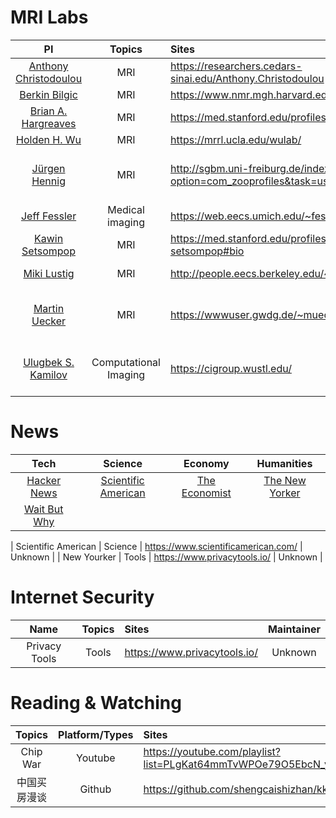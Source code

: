 # MRI Labs
| PI | Topics | Sites | Insititute |
| :---: | :---: | :--- | :---: |
| [Anthony Christodoulou](https://scholar.google.com/citations?user=9CUgWDIAAAAJ) | MRI | https://researchers.cedars-sinai.edu/Anthony.Christodoulou | UCLA |
| [Berkin Bilgic](https://scholar.google.com/citations?user=UiSXwdIAAAAJ) | MRI | https://www.nmr.mgh.harvard.edu/~berkin/index.html | MGH |
| [Brian A. Hargreaves](https://scholar.google.com/citations?user=aBxHVEQAAAAJ) | MRI | https://med.stanford.edu/profiles/brian-hargreaves#bio | Stanford University |
| [Holden H. Wu](https://scholar.google.com/citations?user=b6F4JO4AAAAJ) | MRI | https://mrrl.ucla.edu/wulab/ | UCLA |
| [Jürgen Hennig](https://scholar.google.com.vn/citations?user=Qh2Le2sAAAAJ&hl=en) | MRI | http://sgbm.uni-freiburg.de/index.php?option=com_zooprofiles&task=userProfile&user=13302 | University Medical Center Freiburg |
| [Jeff Fessler](https://scholar.google.com/citations?user=J5f4Gq8AAAAJ) | Medical imaging | https://web.eecs.umich.edu/~fessler/ | Umich |
| [Kawin Setsompop](https://scholar.google.com/citations?user=bYDAyV4AAAAJ) | MRI | https://med.stanford.edu/profiles/kawin-setsompop#bio | Stanford University |
| [Miki Lustig](https://scholar.google.com/citations?user=EWY1qlkAAAAJ) | MRI | http://people.eecs.berkeley.edu/~mlustig/ | UC Berkeley |
| [Martin Uecker](https://scholar.google.com/citations?user=r7BG-ZYAAAAJ) | MRI | https://wwwuser.gwdg.de/~muecker1/ | University Medical Center Göttingen |
| [Ulugbek S. Kamilov](https://scholar.google.com/citations?user=3qYUSDwAAAAJ) | Computational Imaging | https://cigroup.wustl.edu/ | Washigton University in St.Lousis |

# News 
| Tech | Science | Economy | Humanities |
| :---: | :---: | :---: | :---: |
| [Hacker News](https://news.ycombinator.com/) | [Scientific American](https://www.scientificamerican.com/) | [The Economist](https://www.economist.com/) | [The New Yorker](https://www.newyorker.com/)
| [Wait But Why](https://waitbutwhy.com/homepage) | | | |

| Scientific American | Science | https://www.scientificamerican.com/ | Unknown |
| New Yourker |  Tools | https://www.privacytools.io/ | Unknown |

# Internet Security
| Name | Topics | Sites | Maintainer |
| :---: | :---: | :--- | :---: |
| Privacy Tools |  Tools | https://www.privacytools.io/ | Unknown |

# Reading & Watching
| Topics | Platform/Types | Sites | Author |
| :---: | :---: | :--- | :---: |
| Chip War | Youtube | https://youtube.com/playlist?list=PLgKat64mmTvWPOe79O5EbcN_yg3g9UHmF | 李天豪 |
| 中国买房漫谈 | Github | https://github.com/shengcaishizhan/kkndme_tianya | kkndme |


